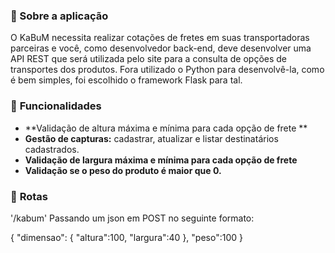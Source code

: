 ### :memo: Sobre a aplicação

O KaBuM necessita realizar cotações de fretes em suas transportadoras parceiras e você, como desenvolvedor back-end, deve desenvolver uma API REST que será utilizada pelo site para a consulta de opções de transportes dos produtos. Fora utilizado o Python para desenvolvê-la, como é bem simples, foi escolhido o framework Flask para tal.

### :bookmark_tabs: **Funcionalidades**

- **Validação de altura máxima e mínima para cada opção de frete
** 
- **Gestão de capturas:** cadastrar, atualizar e listar destinatários cadastrados.
- **Validação de largura máxima e mínima para cada opção de frete**
- **Validação se o peso do produto é maior que 0.**

### :bookmark_tabs: **Rotas**
'/kabum' Passando um json em POST no seguinte formato: </br>

{
    "dimensao": {
                    "altura":100,
                    "largura":40
                },
    "peso":100
}


